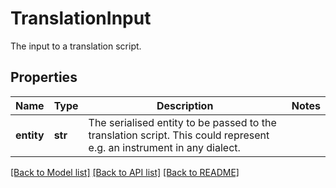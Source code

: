 # TranslationInput

The input to a translation script.

## Properties
Name | Type | Description | Notes
------------ | ------------- | ------------- | -------------
**entity** | **str** | The serialised entity to be passed to the translation script. This could represent e.g. an instrument in any  dialect. | 

[[Back to Model list]](../README.md#documentation-for-models) [[Back to API list]](../README.md#documentation-for-api-endpoints) [[Back to README]](../README.md)


